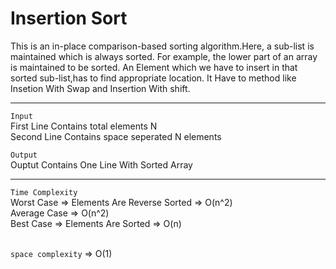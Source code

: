 # Insertion Sort<br>
This is an in-place comparison-based sorting algorithm.Here, a sub-list is maintained which is always sorted. 
For example, the lower part of an array is maintained to be sorted.
An Element which we have to insert in that sorted sub-list,has to find appropriate location.
It Have to method like Insetion With Swap and Insertion With shift.
<hr>

`Input`<br>
First Line Contains total elements N<br>
Second Line Contains space seperated N elements<br>

`Output`<br>
Ouptut Contains One Line With Sorted Array
<hr>


`Time Complexity`<br>
Worst Case => Elements Are Reverse Sorted => O(n^2)<br>
Average Case => O(n^2)<br>
Best Case => Elements Are Sorted => O(n)<br><br>

`space complexity` => O(1)
